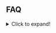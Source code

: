 ## FAQ
<details>
  <summary>Click to expand!</summary>

## Heading
1. A numbered
2. list
   * With some
   * Sub bullets
</details>
